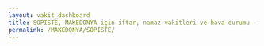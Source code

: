 ```yaml
---
layout: vakit_dashboard
title: SOPISTE, MAKEDONYA için iftar, namaz vakitleri ve hava durumu - ilçe/eyalet seç
permalink: /MAKEDONYA/SOPISTE/
---
```


<script type="text/javascript">
  var GLOBAL_COUNTRY = 'MAKEDONYA';
  var GLOBAL_CITY = 'SOPISTE';
  var GLOBAL_STATE = '';
  var lat = 72;
  var lon = 21;
</script>
